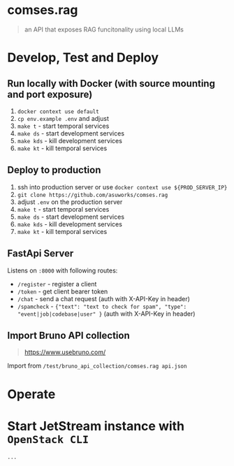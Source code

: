 # comses.rag
> an API that exposes RAG funcitonality using local LLMs
# Develop, Test and Deploy
## Run locally with Docker (with  source mounting and port exposure)
1. `docker context use default`
2. `cp env.example .env` and adjust
3. `make t` - start temporal services
4. `make ds` - start development services
5. `make kds` - kill development services
6. `make kt` - kill temporal services

## Deploy to production
1. ssh into production server or use `docker context use ${PROD_SERVER_IP}`
2. `git clone https://github.com/asuworks/comses.rag`
3. adjust `.env` on the production server
4. `make t` - start temporal services
5. `make ds` - start development services
6. `make kds` - kill development services
7. `make kt` - kill temporal services

## FastApi Server
Listens on `:8000` with following routes:

- `/register` - register a client
- `/token` - get client bearer token
- `/chat` - send a chat request (auth with X-API-Key in header)
- `/spamcheck` - `{"text": "text to check for spam", "type": "event|job|codebase|user" }` (auth with X-API-Key in header)

## Import Bruno API collection
> https://www.usebruno.com/

Import from `/test/bruno_api_collection/comses.rag api.json`

# Operate
# Start JetStream instance with `OpenStack CLI`
```...```
